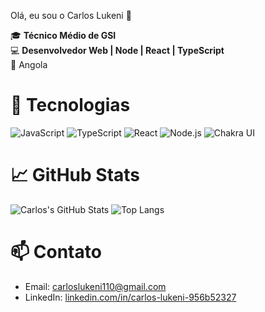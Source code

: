  Olá, eu sou o Carlos Lukeni 👋

🎓 **Técnico Médio de GSI**  
💻 **Desenvolvedor Web | Node | React | TypeScript**  
📍 Angola

# 🚀 Tecnologias
![JavaScript](https://img.shields.io/badge/-JavaScript-F7DF1E?logo=javascript&logoColor=black)
![TypeScript](https://img.shields.io/badge/-TypeScript-3178C6?logo=typescript&logoColor=white)
![React](https://img.shields.io/badge/-React-20232A?logo=react)
![Node.js](https://img.shields.io/badge/-Node.js-339933?logo=node.js&logoColor=white)
![Chakra UI](https://img.shields.io/badge/-Chakra%20UI-319795?logo=chakraui&logoColor=white)

# 📈 GitHub Stats
![Carlos's GitHub Stats](https://github-readme-stats.vercel.app/api?username=clukeni10&show_icons=true&theme=default)
![Top Langs](https://github-readme-stats.vercel.app/api/top-langs/?username=clukeni10&layout=compact)

# 📫 Contato
- Email: [carloslukeni110@gmail.com](mailto:carloslukeni110@gmail.com)
- LinkedIn: [linkedin.com/in/carlos-lukeni-956b52327]([https://linkedin.com/in/teulinkedin](https://www.linkedin.com/in/carlos-lukeni-956b52327/))
